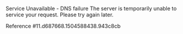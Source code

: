 Service Unavailable - DNS failure The server is temporarily unable to service your request. Please try again later.

Reference #11.d687668.1504588438.943c8cb